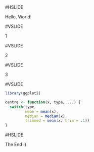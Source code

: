 #HSLIDE

Hello, World!

#VSLIDE

1

#VSLIDE

2

#VSLIDE

3

#VSLIDE

```r
library(ggplot2)

centre <- function(x, type, ...) {
  switch(type,
         mean = mean(x),
         median = median(x),
         trimmed = mean(x, trim = .1))
}
```

#HSLIDE

The End :)
